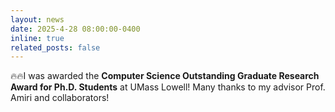 ```yaml
---
layout: news
date: 2025-4-28 08:00:00-0400
inline: true
related_posts: false
---
```


🔥🔥I was awarded the **Computer Science Outstanding Graduate Research Award for Ph.D. Students** at UMass Lowell! Many thanks to my advisor Prof. Amiri and collaborators!
